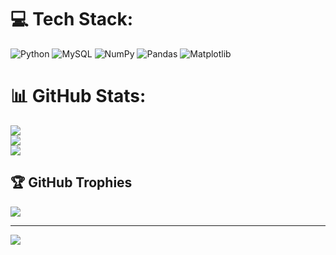 
# 💻 Tech Stack:
![Python](https://img.shields.io/badge/python-3670A0?style=flat&logo=python&logoColor=ffdd54) ![MySQL](https://img.shields.io/badge/mysql-4479A1.svg?style=flat&logo=mysql&logoColor=white) ![NumPy](https://img.shields.io/badge/numpy-%23013243.svg?style=flat&logo=numpy&logoColor=white) ![Pandas](https://img.shields.io/badge/pandas-%23150458.svg?style=flat&logo=pandas&logoColor=white) ![Matplotlib](https://img.shields.io/badge/Matplotlib-%23ffffff.svg?style=flat&logo=Matplotlib&logoColor=black)
# 📊 GitHub Stats:
![](https://github-readme-stats.vercel.app/api?username=skshruthigowda&theme=dark&hide_border=false&include_all_commits=false&count_private=false)<br/>
![](https://nirzak-streak-stats.vercel.app/?user=skshruthigowda&theme=dark&hide_border=false)<br/>
![](https://github-readme-stats.vercel.app/api/top-langs/?username=skshruthigowda&theme=dark&hide_border=false&include_all_commits=false&count_private=false&layout=compact)

## 🏆 GitHub Trophies
![](https://github-profile-trophy.vercel.app/?username=skshruthigowda&theme=radical&no-frame=false&no-bg=true&margin-w=4)

---
[![](https://visitcount.itsvg.in/api?id=skshruthigowda&icon=0&color=0)](https://visitcount.itsvg.in)

<!-- Proudly created with GPRM ( https://gprm.itsvg.in ) -->
